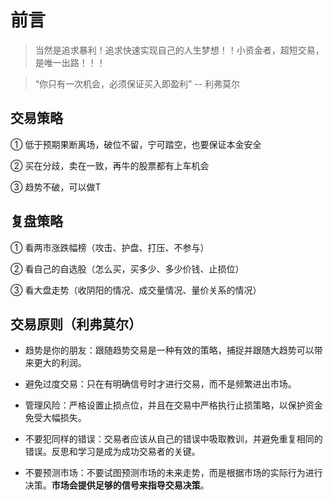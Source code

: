 # 前言

> 当然是追求暴利！追求快速实现自己的人生梦想！！小资金者，超短交易，是唯一出路！！！

> “你只有一次机会，必须保证买入即盈利” -- 利弗莫尔

## 交易策略
① 低于预期果断离场，破位不留，宁可踏空，也要保证本金安全

② 买在分歧，卖在一致，再牛的股票都有上车机会

③ 趋势不破，可以做T

## 复盘策略

① 看两市涨跌幅榜（攻击、护盘、打压、不参与）

② 看自己的自选股（怎么买，买多少、多少价钱、止损位）

③ 看大盘走势（收阴阳的情况、成交量情况、量价关系的情况）

## 交易原则（利弗莫尔）

- 趋势是你的朋友：跟随趋势交易是一种有效的策略，捕捉并跟随大趋势可以带来更大的利润。

- 避免过度交易：只在有明确信号时才进行交易，而不是频繁进出市场。

- 管理风险：严格设置止损点位，并且在交易中严格执行止损策略，以保护资金免受大幅损失。

- 不要犯同样的错误：交易者应该从自己的错误中吸取教训，并避免重复相同的错误。反思和学习是成为成功交易者的关键。

- 不要预测市场：不要试图预测市场的未来走势，而是根据市场的实际行为进行决策。**市场会提供足够的信号来指导交易决策**。
